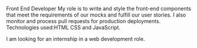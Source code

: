 
Front End Developer My role is to write and style the front-end components that meet the requirements of our mocks and fulfill our user stories. I also monitor and process pull requests for production deployments. Technologies used:HTML CSS and JavaScript.

I am looking for an internship in a web development role.




